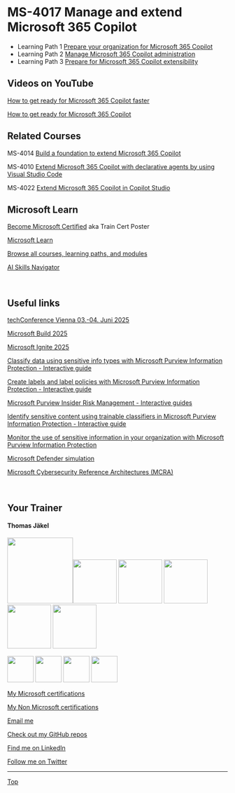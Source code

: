 
[LP1]: https://learn.microsoft.com/en-us/training/paths/prepare-your-organization-microsoft-365-copilot/
[LP2]: https://learn.microsoft.com/en-us/training/paths/manage-microsoft-365-copilot-administration/
[LP3]: https://learn.microsoft.com/en-us/training/paths/prepare-microsoft-365-copilot-extensibility/

# MS-4017 Manage and extend Microsoft 365 Copilot

- Learning Path 1 [Prepare your organization for Microsoft 365 Copilot][LP1]
- Learning Path 2 [Manage Microsoft 365 Copilot administration][LP2]
- Learning Path 3 [Prepare for Microsoft 365 Copilot extensibility][LP3]


## Videos on YouTube

[How to get ready for Microsoft 365 Copilot faster](https://www.youtube.com/watch?v=Fat__1WnHUQ&list=PLXtHYVsvn_b-NeN9BbLb5sLpIGfdP8j78)

[How to get ready for Microsoft 365 Copilot](https://www.youtube.com/watch?v=Rlh5qvgHYzk&list=PLXtHYVsvn_b-NeN9BbLb5sLpIGfdP8j78)



## Related Courses

MS-4014 [Build a foundation to extend Microsoft 365 Copilot][4014 LP]

MS-4010 [Extend Microsoft 365 Copilot with declarative agents by using Visual Studio Code][4010 LP]

MS-4022 [Extend Microsoft 365 Copilot in Copilot Studio][4022 LP]


[4010 LP]:   https://learn.microsoft.com/en-us/training/paths/build-plugins-connectors-microsoft-copilot-microsoft-365/
[4014 LP]:   https://learn.microsoft.com/en-us/training/paths/build-foundation-extend-microsoft-365-copilot/
[4022 LP]:   https://learn.microsoft.com/en-us/training/paths/extend-microsoft-365-copilot-studio/


## Microsoft Learn

[Become Microsoft Certified](https://aka.ms/traincertposter) aka Train Cert Poster

[Microsoft Learn](https://learn.microsoft.com)

[Browse all courses, learning paths, and modules](https://learn.microsoft.com/en-us/training/browse/)

[AI Skills Navigator](https://aiskillsnavigator.microsoft.com/en-us)

<br>




## Useful links

[techConference Vienna 03.-04. Juni 2025](https://techconference.at/)

[Microsoft Build 2025](https://build.microsoft.com/en-US/home)

[Microsoft Ignite 2025](https://ignite.microsoft.com/en-US/home)


[Classify data using sensitive info types with Microsoft Purview Information Protection - Interactive guide](https://mslearn.cloudguides.com/guides/Classify%20data%20using%20sensitive%20info%20types%20with%20Microsoft%20Purview%20Information%20Protection)

[Create labels and label policies with Microsoft Purview Information Protection - Interactive guide](https://mslearn.cloudguides.com/guides/Create%20labels%20and%20label%20policies%20with%20Microsoft%20Purview%20Information%20Protection)

[Microsoft Purview Insider Risk Management - Interactive guides](https://mslearn.cloudguides.com/guides/Minimize%20internal%20risks%20with%20insider%20risk%20management%20in%20Microsoft%20365)

[Identify sensitive content using trainable classifiers in Microsoft Purview Information Protection - Interactive guide](https://mslearn.cloudguides.com/guides/Identify%20content%20using%20trainable%20classifiers%20in%20Microsoft%20Purview%20Information%20Protection)

[Monitor the use of sensitive information in your organization with Microsoft Purview Information Protection](https://mslearn.cloudguides.com/guides/Monitor%20the%20use%20of%20sensitive%20information%20in%20your%20organization%20with%20Microsoft%20Purview%20Information%20Protection)

[Microsoft Defender simulation](https://app.highlights.guide/start/f4f590f6-8937-40f9-91ec-632de546ab98?token=40f793d4-2956-40a4-b11a-6b3d4f92557f)

[Microsoft Cybersecurity Reference Architectures (MCRA)](https://learn.microsoft.com/en-us/security/adoption/mcra)

<br>

##  Your Trainer
#### Thomas Jäkel

<img src="https://download69118.blob.core.windows.net/anon/Profilbild.jpg" width="150"><img src="https://download69118.blob.core.windows.net/anon/Standard MCT Badge Large.png" width=100>
<a href="https://www.credly.com/badges/72439d56-7895-4b92-84bd-fec12c84fd18/public_url"><img src="https://download69118.blob.core.windows.net/anon/mcse-cloud-platform-and-infrastructure-certified-2016.png" width="100"></a>
<a href="https://learn.microsoft.com/api/credentials/share/en-us/tjaekel/A8E4CC3EAA93F4C2?sharingId=EBAFABC36CF6EBDC"><img src="https://download69118.blob.core.windows.net/anon/microsoft-certified-azure-solutions-architect-expert.png" width=100></a>
<a href="https://www.credly.com/badges/2a1b8f81-8609-4e8f-85d7-dad4f21f84f6/public_url"><img src="https://download69118.blob.core.windows.net/anon/aws-certified-ai-practitioner.png" width=100></a>
<a href="https://www.credly.com/badges/7f2c6c3e-d3e3-4e32-9299-adf3278948a3/public_url"><img src="https://download69118.blob.core.windows.net/anon/instructor-recognition-1-000-students-reached.png" width="100"/></a>

<a href="https://learn.microsoft.com/api/credentials/share/en-us/tjaekel/C27BF4B9C4441987?sharingId=EBAFABC36CF6EBDC"><img src="https://download69118.blob.core.windows.net/anon/apl.png" width=60></a>
<a href="https://learn.microsoft.com/api/credentials/share/en-us/tjaekel/D285AC578545317A?sharingId=EBAFABC36CF6EBDC"><img src="https://download69118.blob.core.windows.net/anon/apl.png" width=60></a>
<a href="https://learn.microsoft.com/api/credentials/share/en-us/tjaekel/218CE025B3002579?sharingId=EBAFABC36CF6EBDC"><img src="https://download69118.blob.core.windows.net/anon/apl.png" width=60></a>
<a href="https://learn.microsoft.com/api/credentials/share/en-us/tjaekel/603D525F71C003A5?sharingId=EBAFABC36CF6EBDC"><img src="https://download69118.blob.core.windows.net/anon/apl.png" width=60></a>


[My Microsoft certifications](https://learn.microsoft.com/en-us/users/tjaekel/transcript/d4yjrcx32nome0r)

[My Non Microsoft certifications](https://www.credly.com/users/thomas-jakel)

[Email me](mailto:thomas.jaekel@brainymotion.de)

[Check out my GitHub repos](https://github.com/www42)

[Find me on LinkedIn](https://linkedin.com/in/tjkkll)

[Follow me on Twitter](https://twitter.com/tjkkll)


---

[Top](#ms-4017-manage-and-extend-microsoft-365-copilot)